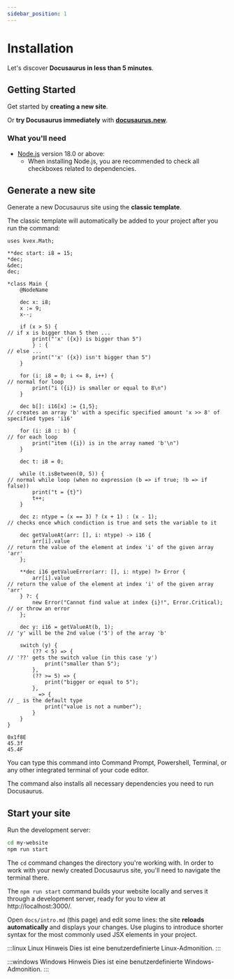 ```yaml
---
sidebar_position: 1
---
```


# Installation

Let's discover **Docusaurus in less than 5 minutes**.

## Getting Started

Get started by **creating a new site**.

Or **try Docusaurus immediately** with **[docusaurus.new](https://docusaurus.new)**.

### What you'll need

- [Node.js](https://nodejs.org/en/download/) version 18.0 or above:
  - When installing Node.js, you are recommended to check all checkboxes related to dependencies.

## Generate a new site

Generate a new Docusaurus site using the **classic template**.

The classic template will automatically be added to your project after you run the command:

```kvexium title="src/kvex/Main.kvex"
uses kvex.Math;

**dec start: i8 = 15;
*dec;
&dec;
dec;

*class Main {
	@NodeName
	
	dec x: i8;
	x := 9;
	x--;

	if (x > 5) {                                                       // if x is bigger than 5 then ...
		print("'x' ({x}) is bigger than 5")
		} : {                                                          // else ...
		print("'x' ({x}) isn't bigger than 5")
	}

	for (i: i8 = 0; i <= 8, i++) {                                     // normal for loop
		print("i ({i}) is smaller or equal to 8\n")
	}

	dec b[]: i16[x] := {1,5};                                          // creates an array 'b' with a specific specified amount 'x >> 8' of specified types 'i16'

	for (i: i8 :: b) {                                                 // for each loop
		print("item ({i}) is in the array named 'b'\n")
	}

	dec t: i8 = 0;

	while (t.isBetween(0, 5)) {                                        // normal while loop (when no expression (b => if true; !b => if false))
		print("t = {t}")
		t++;
	}

	dec z: ntype = (x == 3) ? (x + 1) : (x - 1);                       // checks once which condiction is true and sets the variable to it

	dec getValueAt(arr: [], i: ntype) -> i16 {
		arr[i].value                                                   // return the value of the element at index 'i' of the given array 'arr'
	};

	**dec i16 getValueError(arr: [], i: ntype) ?> Error {
		arr[i].value                                                   // return the value of the element at index 'i' of the given array 'arr'
	} ?: {
		new Error("Cannot find value at index {i}!", Error.Critical);  // or throw an error
	};

	dec y: i16 = getValueAt(b, 1);                                     // 'y' will be the 2nd value ('5') of the array 'b'

	switch (y) {
		(?? < 5) => {                                                  // '??' gets the switch value (in this case 'y')
			print("smaller than 5");
		},
		(?? >= 5) => {
			print("bigger or equal to 5");
		},
		_ => {                                                         // _ is the default type
			print("value is not a number");
		}
	}
}

0x1f8E
45.3f
45.4F
```

You can type this command into Command Prompt, Powershell, Terminal, or any other integrated terminal of your code editor.

The command also installs all necessary dependencies you need to run Docusaurus.

## Start your site

Run the development server:

```bash
cd my-website
npm run start
```

The `cd` command changes the directory you're working with. In order to work with your newly created Docusaurus site, you'll need to navigate the terminal there.

The `npm run start` command builds your website locally and serves it through a development server, ready for you to view at http://localhost:3000/.

Open `docs/intro.md` (this page) and edit some lines: the site **reloads automatically** and displays your changes.
  Use plugins to introduce shorter syntax for the most commonly used JSX
  elements in your project.

:::linux Linux Hinweis
Dies ist eine benutzerdefinierte Linux-Admonition.
:::

:::windows Windows Hinweis
Dies ist eine benutzerdefinierte Windows-Admonition.
:::
